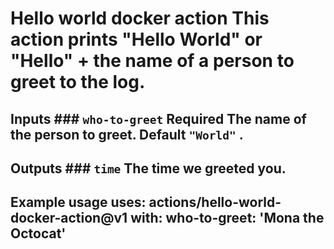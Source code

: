  # Hello world docker action This action prints "Hello World" or "Hello" + the name of a person to greet to the log. 
 ## Inputs ### `who-to-greet` **Required** The name of the person to greet. Default `"World"` . 
 ## Outputs ### `time` The time we greeted you. 
 ## Example usage uses: actions/hello-world-docker-action@v1 with: who-to-greet: 'Mona the Octocat' 
